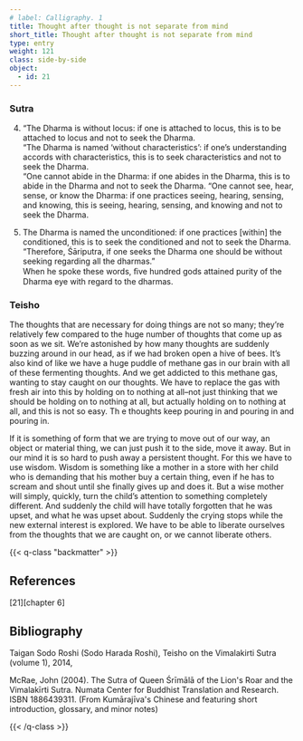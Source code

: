 ```yaml
---
# label: Calligraphy. 1
title: Thought after thought is not separate from mind
short_title: Thought after thought is not separate from mind
type: entry
weight: 121
class: side-by-side
object:
  - id: 21
---
```


### Sutra
 4. “The Dharma is without locus: if one is attached to locus, this is to be attached to locus and not to seek the Dharma.   
“The Dharma is named ‘without characteristics’: if one’s understanding accords with characteristics, this is to seek characteristics and not to seek the Dharma.   
“One cannot abide in the Dharma: if one abides in the Dharma, this is to abide in the Dharma and not to seek the Dharma. 
“One cannot see, hear, sense, or know the Dharma: if one practices seeing, hearing, sensing, and knowing, this is seeing, hearing, sensing, and knowing and not to seek the Dharma.

 5. The Dharma is named the unconditioned: if one practices [within] the conditioned, this is to seek the conditioned and not to seek the Dharma. 
“Therefore, Śāriputra, if one seeks the Dharma one should be without seeking regarding all the dharmas.”   
When he spoke these words, ﬁve hundred gods attained purity of the Dharma eye with regard to the dharmas.   

### Teisho

The thoughts that are necessary for doing things are not so many; they’re relatively few compared to the huge number of thoughts that come up as soon as we sit. We’re astonished by how many thoughts are suddenly buzzing around in our head, as if we had broken open a hive of bees. It’s also kind of like we have a huge puddle of methane gas in our brain with all of these fermenting thoughts. And we get addicted to this methane gas, wanting to stay caught on our thoughts. We have to replace the gas with fresh air into this by holding on to nothing at all–not just thinking that we should be holding on to nothing at all, but actually holding on to nothing at all, and this is not so easy. Th e thoughts keep pouring in and pouring in and pouring in.

If it is something of form that we are trying to move out of our way, an object or material thing, we can just push it to the side, move it away. But in our mind it is so hard to push away a persistent thought. For this we have to use wisdom. Wisdom is something like a mother in a store with her child who is demanding that his mother buy a certain thing, even if he has to scream and shout until she finally gives up and does it. But a wise mother will simply, quickly, turn the child’s attention to something completely different. And suddenly the child will have totally forgotten that he was upset, and what he was upset about. Suddenly the crying stops while the new external interest is explored. We have to be able to liberate ourselves from the thoughts that we are caught on, or we cannot liberate others.

{{< q-class "backmatter" >}}

## References
[21][chapter 6]

## Bibliography

Taigan Sodo Roshi (Sodo Harada Roshi), Teisho on the Vimalakirti Sutra (volume 1), 2014, 

McRae, John (2004). The Sutra of Queen Śrīmālā of the Lion's Roar and the Vimalakīrti Sutra. Numata Center for Buddhist Translation and Research. ISBN 1886439311. (From Kumārajīva's Chinese and featuring short introduction, glossary, and minor notes)

{{< /q-class >}}
